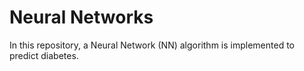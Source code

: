 # Neural Networks
In this repository, a Neural Network (NN) algorithm is implemented to predict diabetes. 
